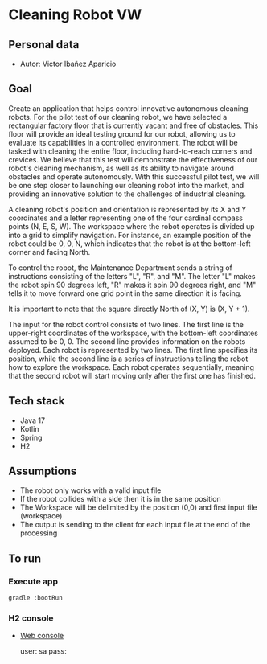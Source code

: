 # Cleaning Robot VW

## Personal data

- Autor: Victor Ibañez Aparicio

## Goal

Create an application that helps control innovative autonomous cleaning robots. For the pilot test of our cleaning robot, we have selected a rectangular factory floor
that is currently vacant and free of obstacles. This floor will provide an ideal testing ground for our robot, allowing us to evaluate its capabilities in a controlled environment.
The robot will be tasked with cleaning the entire floor, including hard-to-reach corners and crevices. We believe that this test will demonstrate the effectiveness of our robot's
cleaning mechanism, as well as its ability to navigate around obstacles and operate autonomously. With this successful pilot test, we will be one step closer to launching our
cleaning robot into the market, and providing an innovative solution to the challenges of industrial cleaning.

A cleaning robot's position and orientation is represented by its X and Y coordinates and a letter representing one of the four cardinal compass points (N, E, S, W). The
workspace where the robot operates is divided up into a grid to simplify navigation. For instance, an example position of the robot could be 0, 0, N, which indicates that the 
robot is at the bottom-left corner and facing North.

To control the robot, the Maintenance Department sends a string of instructions consisting of the letters "L", "R", and "M". The letter "L" makes the robot spin 90 degrees
left, "R" makes it spin 90 degrees right, and "M" tells it to move forward one grid point in the same direction it is facing.

It is important to note that the square directly North of (X, Y) is (X, Y + 1).

The input for the robot control consists of two lines. The first line is the upper-right coordinates of the workspace, with the bottom-left coordinates assumed to be 0, 0. The
second line provides information on the robots deployed. Each robot is represented by two lines. The first line specifies its position, while the second line is a series of
instructions telling the robot how to explore the workspace. Each robot operates sequentially, meaning that the second robot will start moving only
after the first one has finished.

## Tech stack
- Java 17
- Kotlin
- Spring
- H2


## Assumptions

- The robot only works with a valid input file
- If the robot collides with a side then it is in the same position
- The Workspace will be delimited by the position (0,0) and first input file (workspace)
- The output is sending to the client for each input file at the end of the processing 

## To run
### Execute app
    gradle :bootRun

### H2 console

- [Web console](http://localhost:8080/h2-console)

    user: sa
    pass: